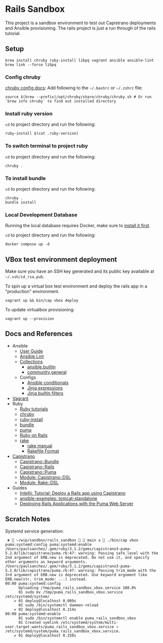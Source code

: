 # Rails Sandbox

This project is a sandbox environment to test out Capistrano deployments and Ansible provisioning. The rails
project is just a run through of the rails tutorial.


## Setup

```shell
brew install chruby ruby-install libpq vagrant ansible ansible-lint
brew link --force libpq
```

### Config chruby

[chruby config docs](https://github.com/postmodern/chruby#configuration): Add following to the `~/.bashrc` or `~/.zshrc` file:

```shell
source $(brew --prefix)/opt/chruby/share/chruby/chruby.sh # Or run `brew info chruby` to find out installed directory
```

### Install ruby version

`cd` to project directory and run the following:

```shell
ruby-install $(cat .ruby-version)
```


### To switch terminal to project ruby

`cd` to project directory and run the following:

```shell
chruby .
```


### To install bundle

`cd` to project directory and run the following:

```shell
chruby .
bundle install
```


### Local Development Database

Running the local database requires Docker, make sure to [install it first](https://www.docker.com/products/docker-desktop/).

`cd` to project directory and run the following:

```shell
docker compose up -d
```


## VBox test environment deployment

Make sure you have an SSH key generated and its public key available at `~/.ssh/id_rsa.pub`.

To spin up a virtual box test environment and deploy the rails app in a "production" environment.

```shell
vagrant up && bin/cap vbox deploy
```

To update virtualbox provisioning:

```shell
vagrant up --provision
```


## Docs and References

- Ansible
  - [User Guide](https://docs.ansible.com/ansible/latest/user_guide/index.html#table-of-contents)
  - [Ansible Lint](https://ansible-lint.readthedocs.io/)
  - [Collections](https://docs.ansible.com/ansible/latest/collections/index.html)
    - [ansible.builtin](https://docs.ansible.com/ansible/latest/collections/ansible/builtin/index.html)
    - [community.general](https://docs.ansible.com/ansible/latest/collections/community/general/index.html)
  - Configs
    - [Ansible conditionals](https://docs.ansible.com/ansible/latest/user_guide/playbooks_conditionals.html#)
    - [Jinja expressions](https://jinja.palletsprojects.com/en/3.1.x/templates/#expressions)
    - [Jinja builtin filters](https://jinja.palletsprojects.com/en/3.1.x/templates/#builtin-filters)
- [Vagrant](https://www.vagrantup.com/docs)
- Ruby
  - [Ruby tutorials](https://www.tutorialspoint.com/ruby/index.htm)
  - [chruby](https://github.com/postmodern/chruby#readme)
  - [ruby-install](https://github.com/postmodern/ruby-install#readme)
  - [bundle](https://bundler.io/v2.3/man/bundle.1.html)
  - [puma](https://puma.io/puma/)
  - [Ruby on Rails](https://guides.rubyonrails.org/)
  - [rake](https://github.com/ruby/rake#readme)
    - [rake manual](https://ruby.github.io/rake/)
    - [Rakefile Format](https://github.com/ruby/rake/blob/master/doc/rakefile.rdoc)
- [Capistrano](https://capistranorb.com/documentation/overview/what-is-capistrano/)
  - [Capistrano::Bundle](https://github.com/capistrano/bundler#readme)
  - [Capistrano::Rails](https://github.com/capistrano/rails#readme)
  - [Capistrano::Puma](https://github.com/seuros/capistrano-puma/tree/v5.2.0)
  - [Module: Capistrano::DSL](https://rubydoc.info/gems/capistrano/Capistrano/DSL)
  - [Module: Rake::DSL](https://rubydoc.info/gems/rake/13.0.6/Rake/DSL)
- Guides
  - [Intellij: Tutorial: Deploy a Rails app using Capistrano](https://www.jetbrains.com/help/ruby/capistrano.html#prerequisites)
  - [ansible-examples: tomcat-standalone](https://github.com/ansible/ansible-examples/tree/master/tomcat-standalone)
  - [Deploying Rails Applications with the Puma Web Server](https://devcenter.heroku.com/articles/deploying-rails-applications-with-the-puma-web-server)


## Scratch Notes

Systemd service generation:

```
 ✘  ~/wip/sandbox/rails_sandbox   main ±  ./bin/cap vbox puma:systemd:config puma:systemd:enable
/Users/paulsanchez/.gem/ruby/3.1.2/gems/capistrano3-puma-5.2.0/lib/capistrano/puma.rb:47: warning: Passing safe_level with the 2nd argument of ERB.new is deprecated. Do not use it, and specify other arguments as keyword arguments.
/Users/paulsanchez/.gem/ruby/3.1.2/gems/capistrano3-puma-5.2.0/lib/capistrano/puma.rb:47: warning: Passing trim_mode with the 3rd argument of ERB.new is deprecated. Use keyword argument like ERB.new(str, trim_mode: ...) instead.
00:00 puma:systemd:config
      Uploading /tmp/puma_rails_sandbox_vbox.service 100.0%
      01 sudo mv /tmp/puma_rails_sandbox_vbox.service /etc/systemd/system/
    ✔ 01 deploy@localhost 0.009s
      02 sudo /bin/systemctl daemon-reload
    ✔ 02 deploy@localhost 0.214s
00:00 puma:systemd:enable
      01 sudo /bin/systemctl enable puma_rails_sandbox_vbox
      01 Created symlink /etc/systemd/system/multi-user.target.wants/puma_rails_sandbox_vbox.service → /etc/systemd/system/puma_rails_sandbox_vbox.service.
    ✔ 01 deploy@localhost 0.258s
```
